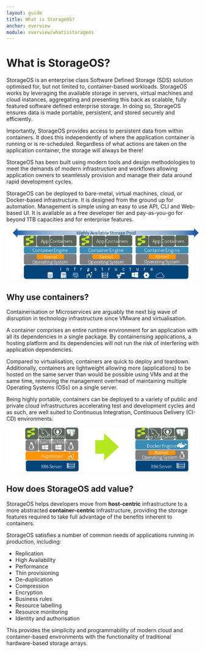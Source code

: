 ```yaml
---
layout: guide
title: What is StorageOS?
anchor: overview
module: overview/whatisstorageos
---
```


# What is StorageOS?

StorageOS is an enterprise class Software Defined Storage (SDS) solution optimised for, but not limited to, container-based workloads.  StorageOS works by leveraging the available storage in servers, virtual machines and cloud instances, aggregating and presenting this back as scalable, fully featured software defined enterprise storage.  In doing so, StorageOS ensures data is made portable, persistent, and stored securely and efficiently.

Importantly, StorageOS provides access to persistent data from within containers.  It does this independently of where the application container is running or is re-scheduled.  Regardless of what actions are taken on the application container, the storage will always be there!

StorageOS has been built using modern tools and design methodologies to meet the demands of modern infrastructure and workflows allowing application owners to seamlessly provision and manage their data around rapid development cycles.

StorageOS can be deployed to bare-metal, virtual machines, cloud, or Docker-based infrastructure.  It is designed from the ground up for automation.  Management is simple using an easy to use API, CLI and Web-based UI.  It is available as a free developer tier and pay-as-you-go for beyond 1TB capacities and for enterprise features.

![image](/images/docs/started/storageosinfra.png)

## Why use containers?
Containerisation or Microservices are arguably the next big wave of disruption in technology infrastructure since VMware and virtualisation.

A container comprises an entire runtime environment for an application with all its dependencies in a single package.  By containerising applications, a hosting platform and its dependencies will not run the risk of interfering with application dependencies.

Compared to virtualisation, containers are quick to deploy and teardown.  Additionally, containers are lightweight allowing more (applications) to be hosted on the same server than would be possible using VMs and at the same time, removing the management overhead of maintaining multiple Operating Systems (OSs) on a single server.

Being highly portable, containers can be deployed to a variety of public and private cloud infrastructures accelerating test and development cycles and as such, are well suited to Continuous Integration, Continuous Delivery (CI-CD) environments.

![image](/images/docs/started/containers.png)

## How does StorageOS add value?

StorageOS helps developers move from **host-centric** infrastructure to a more abstracted **container-centric** infrastructure, providing the storage features required to take full advantage of the benefits inherent to containers.

StorageOS satisfies a number of common needs of applications running in production, including:

- Replication
- High Availability
- Performance
- Thin provisioning
- De-duplication
- Compression
- Encryption
- Business rules
- Resource labelling
- Resource monitoring
- Identity and authorisation

This provides the simplicity and programmability of modern cloud and container-based environments with the functionality of traditional hardware-based storage arrays.


<!---
- [replication](/docs/user-guide/pods/) (guarantees data one or more nodes for resilience)
- [high availability](/docs/user-guide/volumes/)
- [performance](/docs/user-guide/secrets/)
- [thin-provisioning](/docs/user-guide/production-pods/#liveness-and-readiness-probes-aka-health-checks)
- [de-duplication](/docs/user-guide/replication-controller/)
- [compression](/docs/user-guide/horizontal-pod-autoscaling/)
- [encryption](/docs/user-guide/connecting-applications/)
- [business rules](/docs/user-guide/services/)
- [resource labelling](/docs/user-guide/update-demo/)
- [resource monitoring](/docs/user-guide/monitoring/)
- [identity and authorization](/docs/admin/authorization/)

This provides the simplicity and programmability of modern cloud and container-based environments with the functionality of traditional hardware-based storage arrays.

For more details, see the [user guide](/docs/user-guide/).
--->
